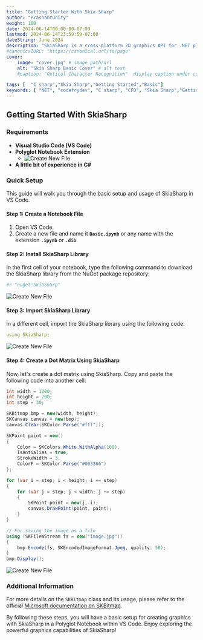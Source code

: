 ```yaml
---
title: "Getting Started With Skia Sharp"
author: "PrashantUnity"
weight: 100
date: 2024-06-14T00:00:00-07:00
lastmod: 2024-06-14T23:59:59-07:00
dateString: June 2024  
description: "SkiaSharp is a cross-platform 2D graphics API for .NET platforms based on Google's Skia Graphics Library. It provides a comprehensive 2D API that can be used across mobile, server and desktop models to render images."
#canonicalURL: "https://canonical.url/to/page"
cover:
    image: "cover.jpg" # image path/url
    alt: "Skia Sharp Basic Cover" # alt text
    #caption: "Optical Character Recognition"  display caption under cover 

tags: [  "C sharp","Skia Sharp","Getting Started","Basic"]
keywords: [ "NET", "codefrydev", "C sharp", "CFD", "Skia Sharp","Getting Started","Basic"]
---
```


## Getting Started With SkiaSharp

### Requirements

- **Visual Studio Code (VS Code)**
- **Polyglot Notebook Extension**
  - ![Create New File](./poly.png)
- **A little bit of experience in C#**

### Quick Setup

This guide will walk you through the basic setup and usage of SkiaSharp in VS Code.

#### Step 1: Create a Notebook File

1. Open VS Code.
2. Create a new file and name it **`Basic.ipynb`** or any name with the extension **`.ipynb`** or **`.dib`**.

#### Step 2: Install SkiaSharp Library

In the first cell of your notebook, type the following command to download the SkiaSharp library from the NuGet package repository:

```yaml {linenos=true}
#r "nuget:SkiaSharp"
```
![Create New File](./install.png)

#### Step 3: Import SkiaSharp Library

In a different cell, import the SkiaSharp library using the following code:

```yaml {linenos=true}
using SkiaSharp;
```
![Create New File](./import.png)

#### Step 4: Create a Dot Matrix Using SkiaSharp

Now, let's create a dot matrix using SkiaSharp. Copy and paste the following code into another cell:

```csharp {linenos=true}
int width = 1200;  
int height = 200;  
int step = 30; 

SKBitmap bmp = new(width, height); 
SKCanvas canvas = new(bmp);
canvas.Clear(SKColor.Parse("#fff")); 

SKPaint paint = new() 
{ 
    Color = SKColors.White.WithAlpha(100), 
    IsAntialias = true,
    StrokeWidth = 3,
    ColorF = SKColor.Parse("#003366")
};  

for (var i = step; i < height; i += step)
{
    for (var j = step; j < width; j += step)
    {
        SKPoint point = new(j, i);
        canvas.DrawPoint(point, paint);
    }   
}

// For saving the image as a file
using (SKFileWStream fs = new("image.jpg"))
{
    bmp.Encode(fs, SKEncodedImageFormat.Jpeg, quality: 50);
}
bmp.Display();
```
![Create New File](./matrix.png)

### Additional Information

For more details on the `SKBitmap` class and its usage, please refer to the official [Microsoft documentation on SKBitmap](https://learn.microsoft.com/en-us/dotnet/api/skiasharp.skbitmap).

By following these steps, you will have a basic setup for creating graphics with SkiaSharp in a Polyglot Notebook within VS Code. Enjoy exploring the powerful graphics capabilities of SkiaSharp!
